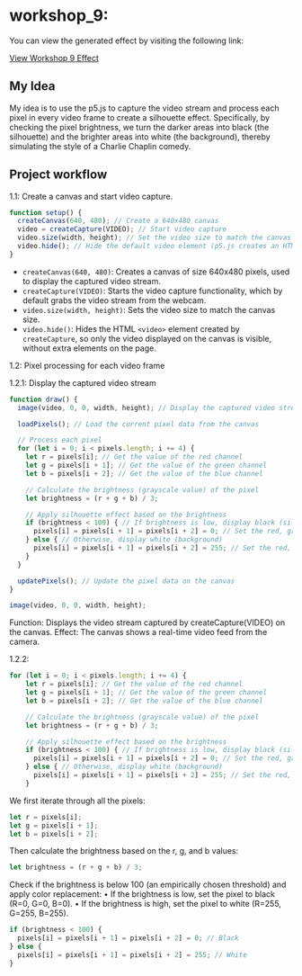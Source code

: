 # workshop_9:

You can view the generated effect by visiting the following link:

[View Workshop 9 Effect](  https://tianhui1112.github.io/workshop-9/)


## My Idea


My idea is to use the p5.js  to capture the video stream and process each pixel in every video frame to create a silhouette effect. Specifically, by checking the pixel brightness, we turn the darker areas into black (the silhouette) and the brighter areas into white (the background), thereby simulating the style of a Charlie Chaplin comedy.


## Project workflow


1.1: Create a canvas and start video capture.

```javascript
function setup() {
  createCanvas(640, 480); // Create a 640x480 canvas
  video = createCapture(VIDEO); // Start video capture
  video.size(width, height); // Set the video size to match the canvas
  video.hide(); // Hide the default video element (p5.js creates an HTML video element, which is hidden using `hide()`)
}
```
- `createCanvas(640, 480)`: Creates a canvas of size 640x480 pixels, used to display the captured video stream.
- `createCapture(VIDEO)`: Starts the video capture functionality, which by default grabs the video stream from the webcam.
- `video.size(width, height)`: Sets the video size to match the canvas size.
- `video.hide()`: Hides the HTML `<video>` element created by `createCapture`, so only the video displayed on the canvas is visible, without extra elements on the page.





1.2: Pixel processing for each video frame

1.2.1:  Display the captured video stream

```javascript
function draw() {
  image(video, 0, 0, width, height); // Display the captured video stream

  loadPixels(); // Load the current pixel data from the canvas

  // Process each pixel
  for (let i = 0; i < pixels.length; i += 4) {
    let r = pixels[i]; // Get the value of the red channel
    let g = pixels[i + 1]; // Get the value of the green channel
    let b = pixels[i + 2]; // Get the value of the blue channel

    // Calculate the brightness (grayscale value) of the pixel
    let brightness = (r + g + b) / 3;

    // Apply silhouette effect based on the brightness
    if (brightness < 100) { // If brightness is low, display black (silhouette)
      pixels[i] = pixels[i + 1] = pixels[i + 2] = 0; // Set the red, green, and blue channels to 0 for black
    } else { // Otherwise, display white (background)
      pixels[i] = pixels[i + 1] = pixels[i + 2] = 255; // Set the red, green, and blue channels to 255 for white
    }
  }

  updatePixels(); // Update the pixel data on the canvas
}

```

```javascript 
image(video, 0, 0, width, height);
```

Function: Displays the video stream captured by createCapture(VIDEO) on the canvas.
Effect: The canvas shows a real-time video feed from the camera.

1.2.2: 
```javascript 
for (let i = 0; i < pixels.length; i += 4) {
    let r = pixels[i]; // Get the value of the red channel
    let g = pixels[i + 1]; // Get the value of the green channel
    let b = pixels[i + 2]; // Get the value of the blue channel

    // Calculate the brightness (grayscale value) of the pixel
    let brightness = (r + g + b) / 3;

    // Apply silhouette effect based on the brightness
    if (brightness < 100) { // If brightness is low, display black (silhouette)
      pixels[i] = pixels[i + 1] = pixels[i + 2] = 0; // Set the red, green, and blue channels to 0 for black
    } else { // Otherwise, display white (background)
      pixels[i] = pixels[i + 1] = pixels[i + 2] = 255; // Set the red, green, and blue channels to 255 for white
    }
```

We first iterate through all the pixels:
```javascript
let r = pixels[i];
let g = pixels[i + 1];
let b = pixels[i + 2];
```
Then calculate the brightness based on the r, g, and b values:
```javascript
let brightness = (r + g + b) / 3;

```
Check if the brightness is below 100 (an empirically chosen threshold) and apply color replacement:
	•	If the brightness is low, set the pixel to black (R=0, G=0, B=0).
	•	If the brightness is high, set the pixel to white (R=255, G=255, B=255).
```javascript
if (brightness < 100) {
  pixels[i] = pixels[i + 1] = pixels[i + 2] = 0; // Black
} else {
  pixels[i] = pixels[i + 1] = pixels[i + 2] = 255; // White
}

```
